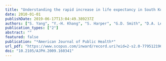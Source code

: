 ```yaml
---
title: "Understanding the rapid increase in life expectancy in South Korea"
date: 2010-01-01
publishDate: 2019-06-17T13:04:49.389237Z
authors: ["S. Yang", "Y.-H. Khang", "S. Harper", "G.D. Smith", "D.A. Leon", "J. Lynch"]
publication_types: ["2"]
abstract: ""
featured: false
publication: "*American Journal of Public Health*"
url_pdf: "https://www.scopus.com/inward/record.uri?eid=2-s2.0-77951219698&doi=10.2105%2fAJPH.2009.160341&partnerID=40&md5=fe9ffdc0f4c544d2ddcef462e3bb222c"
doi: "10.2105/AJPH.2009.160341"
---
```


